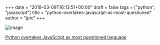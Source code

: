 +++
date = "2019-03-09T16:13:51+00:00"
draft = false
tags = ["python", "javascript"]
title = "python-overtakes-javascript-as-most-questioned"
author = "jpic"
+++

![image](/img/2019-03-09-python-overtakes-javascript-as-most-questioned/b49e32e95ab875044812a4098622945bd6e584a32030d498b5ce2968113dbd1c.png)

[Python overtakes JavaScript as most questioned language](https://www.globalapptesting.com/blog/picking-apart-stackoverflow-what-bugs-developers-the-most?utm_source=Gun.io+Professional+Freelancers&amp;utm;_campaign=8e3af84e43-EMAIL_CAMPAIGN_2018_08_02_07_44_COPY_01&amp;utm;_medium=email&amp;utm;_term=0_7b17d5a9d6-8e3af84e43-258449197)
